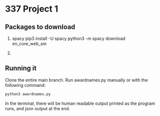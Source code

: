 # 337 Project 1


## Packages to download

1. spacy
pip3 install -U spacy
python3 -m spacy download en_core_web_sm

2. 

## Running it

Clone the entire main branch. 
Run awardnames.py manually or with the following command:

```bash 
python3 awardnames.py
```

In the terminal, there will be human readable output printed as the program runs, and json output at the end.


